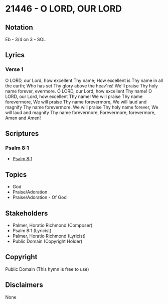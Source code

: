 # 21446 - O LORD, OUR LORD

## Notation

Eb - 3/4 on 3 - SOL

## Lyrics

### Verse 1

O LORD, our Lord, how excellent Thy name; How excellent is Thy name in all the earth; Who has set Thy glory above the heav'ns! We'll praise Thy holy name forever, evermore. O LORD, our Lord, how excellent Thy name! O LORD, our Lord, how excellent Thy name!
We will praise Thy name forevermore, We will praise Thy name forevermore, We will laud and magnify Thy name forevermore. We will praise Thy holy name forever, We will laud and magnify Thy name forevermore, Forevermore, forevermore, Amen and Amen!


## Scriptures

### Psalm 8:1

- [Psalm 8:1](https://www.biblegateway.com/passage/?search=Psalm%208%3A1)


## Topics

- God
- Praise/Adoration
- Praise/Adoration - Of God

## Stakeholders

- Palmer, Horatio Richmond (Composer)
- Psalm 8:1 (Lyricist)
- Palmer, Horatio Richmond (Lyricist)
- Public Domain (Copyright Holder)

## Copyright

Public Domain
(This hymn is free to use)

## Disclaimers

None

